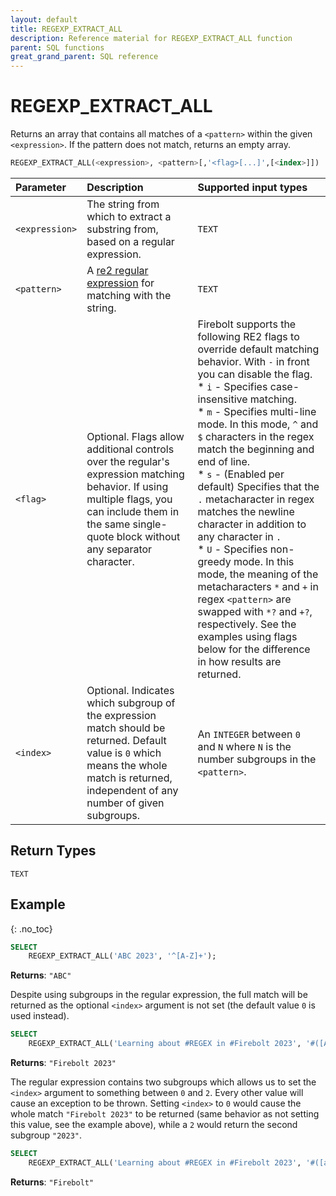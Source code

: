 ```yaml
---
layout: default
title: REGEXP_EXTRACT_ALL
description: Reference material for REGEXP_EXTRACT_ALL function
parent: SQL functions
great_grand_parent: SQL reference
---
```


# REGEXP_EXTRACT_ALL
 
Returns an array that contains all matches of a `<pattern>` within the given `<expression>`. 
If the pattern does not match, returns an empty array.


```sql
REGEXP_EXTRACT_ALL(<expression>, <pattern>[,'<flag>[...]',[<index>]])
```

| Parameter   | Description |Supported input types |
| :----------- | :----------------------------------------- | :---------------------|
| `<expression>`  | The string from which to extract a substring from, based on a regular expression. | `TEXT` |
| `<pattern>` | A [re2 regular expression](https://github.com/google/re2/wiki/Syntax) for matching with the string. | `TEXT` | 
| `<flag>` | Optional. Flags allow additional controls over the regular's expression matching behavior. If using multiple flags, you can include them in the same single-quote block without any separator character. | Firebolt supports the following RE2 flags to override default matching behavior. With `-` in front you can disable the flag.<br>* `i` - Specifies case-insensitive matching.<br>* `m` - Specifies multi-line mode. In this mode, `^` and `$` characters in the regex match the beginning and end of line.<br>* `s` - (Enabled per default) Specifies that the `.` metacharacter in regex matches the newline character in addition to any character in `.`<br>* `U` - Specifies non-greedy mode. In this mode, the meaning of the metacharacters `*` and `+` in regex `<pattern>` are swapped with `*?` and `+?`, respectively. See the examples using flags below for the difference in how results are returned. |
| `<index>`| Optional. Indicates which subgroup of the expression match should be returned. Default value is `0` which means the whole match is returned, independent of any number of given subgroups. | An `INTEGER` between `0` and `N` where `N` is the number subgroups in the `<pattern>`.|

## Return Types
`TEXT`

## Example
{: .no_toc}

```sql
SELECT
	REGEXP_EXTRACT_ALL('ABC 2023', '^[A-Z]+');
```
**Returns**: `"ABC"`

Despite using subgroups in the regular expression, the full match will be returned as the optional `<index>` argument is not set (the default value `0` is used instead).

```sql
SELECT
	REGEXP_EXTRACT_ALL('Learning about #REGEX in #Firebolt 2023', '#([A-Za-z]+) (\\d+)');
```
**Returns**: `"Firebolt 2023"`

The regular expression contains two subgroups which allows us to set the `<index>` argument to something between `0` and `2`. Every other value will cause an exception to be thrown. Setting `<index>` to `0` would cause the whole match `"Firebolt 2023"` to be returned (same behavior as not setting this value, see the example above), while a `2` would return the second subgroup `"2023"`.

```sql
SELECT
	REGEXP_EXTRACT_ALL('Learning about #REGEX in #Firebolt 2023', '#([a-z]+) (\\d+), 'i', '1');
```
**Returns**: `"Firebolt"`
